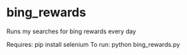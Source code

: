 # bing_rewards
Runs my searches for bing rewards every day

Requires: pip install selenium
To run: python bing_rewards.py
